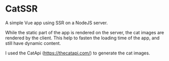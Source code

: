 # CatSSR

A simple Vue app using SSR on a NodeJS server.

While the static part of the app is rendered on the server, the cat images are rendered by the client.
This help to fasten the loading time of the app, and still have dynamic content.

I used the CatApi (https://thecatapi.com/) to generate the cat images.
